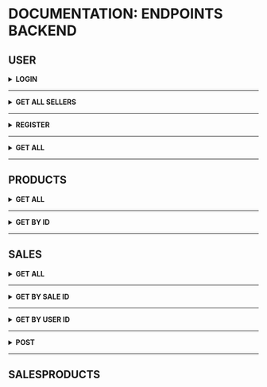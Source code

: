 # DOCUMENTATION: ENDPOINTS BACKEND

## USER

<details>
  <summary>
    <b><strong>LOGIN</strong></b>
  </summary>
  POST(http://localhost:3001/login)

  <details>
    <summary>
      <b>Request</b>
    </summary>
    Body:<br>

    {
      "email": "fulana@deliveryapp.com",
      "password": "fulana@123"
    }

  </details>

  <details>
    <summary>
      <b>Response</b>
    </summary>
    Code: 200<br>
    Json:<br>


      {
        "id": 2,
        "name": "Fulana Pereira",
        "email": "fulana@deliveryapp.com",
        "role": "seller",
        "token": "eyJhbGciOiJIUzI1NiIsInR5cCI6IkpXVCJ9.eyJkYXRhIjp7ImlkIjoyLCJuYW1lIjoiRnVsYW5hIFBlcmVpcmEiLCJlbWFpbCI6ImZ1bGFuYUBkZWxpdmVyeWFwcC5jb20iLCJyb2xlIjoic2VsbGVyIn0sImlhdCI6MTY2MDI2OTY4NCwiZXhwIjoxNjYwMjczMjg0fQ.OFToIVehvM-rshgD1uUgpEqGufzMQ0XO5AxohlG7CQM"
      }

  </details>
</details>

---

<details>
  <summary>
    <b><strong>GET ALL SELLERS</strong></b>
  </summary>
  GET(http://localhost:3001/login/sellers)

  <details>
    <summary>
      <b>Response</b>
    </summary>
    Code: 200<br>
    Json:<br>

    [
      {
        "id": 2,
        "name": "Fulana Pereira",
        "email": "fulana@deliveryapp.com",
        "password": "3c28d2b0881bf46457a853e0b07531c6",
        "role": "seller"
      }
    ]

  </details>
</details>

---

<details>
  <summary>
    <b><strong>REGISTER</strong></b>
  </summary>
  POST(http://localhost:3001/login/register)

  <details>
    <summary>
      <b>Bad Request</b>
    </summary>
    Ao tentar registrar um usuário já existente <br>
    Body:<br>

    {
      "email": "fulana@deliveryapp.com",
      "password": "fulana@123"
    }

  </details>

  <details>
    <summary>
      <b>Bad Response</b>
    </summary>
    Code: 409<br>
    Json:<br>

    {
      "message": "Conflict"
    }

  </details>

  <details>
    <summary>
      <b>Good Request</b>
    </summary>
    Body:<br>

    {
      "name": "Novo Usuário",
      "email": "new_User@deliveryapp.com",
      "password": "new_password"
    }

  </details>

  <details>
    <summary>
      <b>Good Response</b>
    </summary>
    Code: 201<br>
    Json:<br>

    {
      "id": 4,
      "name": "Novo Usuário",
      "email": "new_User@deliveryapp.com",
      "role": "customer",
      "token": "eyJhbGciOiJIUzI1NiIsInR5cCI6IkpXVCJ9.eyJkYXRhIjp7ImlkIjoxMCwibmFtZSI6Ik5vdm8gVXN1w6FyaW8iLCJlbWFpbCI6Im5ld19Vc2VyQGRlbGl2ZXJ5YXBwLmNvbSIsInJvbGUiOiJjdXN0b21lciJ9LCJpYXQiOjE2NjAyNzE4NTgsImV4cCI6MTY2MDI3NTQ1OH0.-4PcrYbadiishgSQfLTD2em3l3pUj8EOpsVeodG7CKI"
    }

  </details>
</details>

---

<details>
  <summary>
    <b><strong>GET ALL</strong></b>
  </summary>
  GET(http://localhost:3001/login)

  <details>
    <summary>
      <b>Request</b>
    </summary>
  </details>

  <details>
    <summary>
      <b>Response</b>
    </summary>
    Code: 200<br>
    Json:<br>

    [
      {
        "id": 1,
        "name": "Delivery App Admin",
        "email": "adm@deliveryapp.com",
        "password": "a4c86edecc5aee06eff8fdeda69e0d04",
        "role": "administrator"
      },
      {
        "id": 2,
        "name": "Fulana Pereira",
        "email": "fulana@deliveryapp.com",
        "password": "3c28d2b0881bf46457a853e0b07531c6",
        "role": "seller"
      },
      {
        "id": 3,
        "name": "Cliente Zé Birita",
        "email": "zebirita@email.com",
        "password": "1c37466c159755ce1fa181bd247cb925",
        "role": "customer"
      }
    ]

  </details>
</details>

---

## PRODUCTS

<details>
  <summary>
    <b><strong>GET ALL</strong></b>
  </summary>
  GET(http://localhost:3001/products)

  <details>
    <summary>
      <b>Response</b>
    </summary>
    Code: 200<br>
    Json:<br>

    [
      {
        "id": 1,
        "name": "Skol Lata 250ml",
        "price": "2.20",
        "url_image": "http://localhost:3001/images/skol_lata_350ml.jpg"
      },
      (...)
      ,
      {
        "id": 11,
        "name": "Stella Artois 275ml",
        "price": "3.49",
        "url_image": "http://localhost:3001/images/stella_artois_275ml.jpg"
      }
    ]

  </details>
</details>

---

<details>
  <summary>
    <b><strong>GET BY ID</strong></b>
  </summary>
  GET(http://localhost:3001/products/:id)

  <details>
    <summary>
      <b>Response</b>
    </summary>
    Code: 200<br>
    Json:<br>

    [
      {
        "id": 4,
        "name": "Brahma 600ml",
        "price": "7.50",
        "url_image": "http://localhost:3001/images/brahma_600ml.jpg"
      }
    ]

  </details>
</details>

---

## SALES

<details>
  <summary>
    <b><strong>GET ALL</strong></b>
  </summary>
  GET(http://localhost:3001/sale/)

  <details>
    <summary>
      <b>Response</b>
    </summary>
    Code: 200<br>
    Json:<br>

    [
      {
        "id": 1,
        "userId": 1,
        "sellerId": 1,
        "totalPrice": 10.55,
        "deliveryAddress": "Rua do Teste",
        "deliveryNumber": "101",
        "status": "Pendente",
        "saleDate": "2022-08-17T22:39:16.000Z",
        "products": [
          {
            "id": 2,
            "name": "Heineken 600ml",
            "price": 7.5,
            "urlImage": "http://localhost:3001/images/heineken_600ml.jpg",
            "salesProducts": {
              "productId": 2,
              "quantity": 2,
              "saleId": 1
            }
          },
          {
            "id": 3,
            "name": "Antarctica Pilsen 300ml",
            "price": 2.49,
            "urlImage": "http://localhost:3001/images/antarctica_pilsen_300ml.jpg",
            "salesProducts": {
              "productId": 3,
              "quantity": 3,
              "saleId": 1
            }
          }
        ]
      },
      (...),
      {
        "id": 10,
        "userId": 1,
        "sellerId": 1,
        "totalPrice": 10.55,
        "deliveryAddress": "Rua do Teste",
        "deliveryNumber": "101",
        "status": "Pendente",
        "saleDate": "2022-08-17T22:39:16.000Z",
        "products": [
          {
            "id": 2,
            "name": "Heineken 600ml",
            "price": 7.5,
            "urlImage": "http://localhost:3001/images/heineken_600ml.jpg",
            "salesProducts": {
              "productId": 2,
              "quantity": 2,
              "saleId": 1
            }
          },
          {
            "id": 3,
            "name": "Antarctica Pilsen 300ml",
            "price": 2.49,
            "urlImage": "http://localhost:3001/images/antarctica_pilsen_300ml.jpg",
            "salesProducts": {
              "productId": 3,
              "quantity": 3,
              "saleId": 1
            }
          }
        ]
      }
    ]

  </details>
</details>

---

<details>
  <summary>
    <b><strong>GET BY SALE ID</strong></b>
  </summary>
  GET(http://localhost:3001/sale/1)

  <details>
    <summary>
      <b>Response</b>
    </summary>
    Code: 200<br>
    Json:<br>

    {
      "id": 1,
      "userId": 1,
      "sellerId": 1,
      "totalPrice": 10.55,
      "deliveryAddress": "Rua do Teste",
      "deliveryNumber": "101",
      "status": "Pendente",
      "saleDate": "2022-08-17T22:39:16.000Z",
      "products": [
        {
          "id": 2,
          "name": "Heineken 600ml",
          "price": 7.5,
          "urlImage": "http://localhost:3001/images/heineken_600ml.jpg",
          "salesProducts": {
            "productId": 2,
            "quantity": 2,
            "saleId": 1
          }
        },
        {
          "id": 3,
          "name": "Antarctica Pilsen 300ml",
          "price": 2.49,
          "urlImage": "http://localhost:3001/images/antarctica_pilsen_300ml.jpg",
          "salesProducts": {
            "productId": 3,
            "quantity": 3,
            "saleId": 1
          }
        }
      ]
    }

  </details>
</details>

---

<details>
  <summary>
    <b><strong>GET BY USER ID</strong></b>
  </summary>
  GET(http://localhost:3001/sale/user/1)

  <details>
    <summary>
      <b>Response</b>
    </summary>
    Code: 200<br>
    Json:<br>

    [
      {
        "id": 1,
        "userId": 1,
        "sellerId": 1,
        "totalPrice": 10.55,
        "deliveryAddress": "Rua do Teste",
        "deliveryNumber": "101",
        "status": "Pendente",
        "saleDate": "2022-08-17T22:39:16.000Z",
        "products": [
          {
            "id": 2,
            "name": "Heineken 600ml",
            "price": 7.5,
            "urlImage": "http://localhost:3001/images/heineken_600ml.jpg",
            "salesProducts": {
              "productId": 2,
              "quantity": 2,
              "saleId": 1
            }
          },
          {
            "id": 3,
            "name": "Antarctica Pilsen 300ml",
            "price": 2.49,
            "urlImage": "http://localhost:3001/images/antarctica_pilsen_300ml.jpg",
            "salesProducts": {
              "productId": 3,
              "quantity": 3,
              "saleId": 1
            }
          }
        ]
      },
      (...),
      {
        "id": 3,
        "userId": 1,
        "sellerId": 1,
        "totalPrice": 10.55,
        "deliveryAddress": "Rua do Teste",
        "deliveryNumber": "101",
        "status": "Pendente",
        "saleDate": "2022-08-17T22:52:15.000Z",
        "products": [
          {
            "id": 2,
            "name": "Heineken 600ml",
            "price": 7.5,
            "urlImage": "http://localhost:3001/images/heineken_600ml.jpg",
            "salesProducts": {
              "productId": 2,
              "quantity": 2,
              "saleId": 3
            }
          },
          {
            "id": 3,
            "name": "Antarctica Pilsen 300ml",
            "price": 2.49,
            "urlImage": "http://localhost:3001/images/antarctica_pilsen_300ml.jpg",
            "salesProducts": {
              "productId": 3,
              "quantity": 3,
              "saleId": 3
            }
          }
        ]
      }
    ]

  </details>
</details>

---

<details>
  <summary>
    <b><strong>POST</strong></b>
  </summary>
  POST(http://localhost:3001/sale/1)

  <details>
    <summary>
      <b>Request</b>
    </summary>
    Body:<br>

    {
      "userId": 1,
      "sellerId": 1,
      "totalPrice": 10.55,
      "deliveryAddress": "Rua do Teste",
      "deliveryNumber": 101,
      "purchasedProducts": [
        { "productId": 2, "quantity": 2 },
        { "productId": 3, "quantity": 3 }
      ]
    }

  </details>
  <details>
    <summary>
      <b>Response</b>
    </summary>
    Code: 201<br>
    Json:<br>

    {
      "newSaleId": 3
    }

  </details>
</details>

---

## SALESPRODUCTS